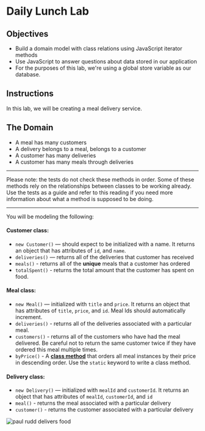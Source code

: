 # Daily Lunch Lab

## Objectives

* Build a domain model with class relations using JavaScript iterator methods
* Use JavaScript to answer questions about data stored in our application
* For the purposes of this lab, we're using a global store variable as our database.

## Instructions

In this lab, we will be creating a meal delivery service.

## The Domain

* A meal has many customers
* A delivery belongs to a meal, belongs to a customer
* A customer has many deliveries
* A customer has many meals through deliveries

---

Please note: the tests do not check these methods in order. Some of these
methods rely on the relationships between classes to be working already. Use the
tests as a guide and refer to this reading if you need more information about
what a method is supposed to be doing.

---

You will be modeling the following:

#### Customer class:

* `new Customer()` — should expect to be initialized with a name. It returns an object that has attributes of `id`, and `name`.
* `deliveries()` — returns all of the deliveries that customer has received
* `meals()` - returns all of the **unique** meals that a customer has ordered
* `totalSpent()` - returns the total amount that the customer has spent on food.

#### Meal class:

* `new Meal()` — initialized with `title` and `price`. It returns an object that has attributes of `title`, `price`, and `id`. Meal Ids should automatically increment.
* `deliveries()` - returns all of the deliveries associated with a particular meal.
* `customers()` - returns all of the customers who have had the meal delivered. Be careful not to return the same customer twice if they have ordered this meal multiple times.
* `byPrice()` - A **[class method](https://developer.mozilla.org/en-US/docs/Web/JavaScript/Reference/Classes/static)** that orders all meal instances by their price in descending order. Use the `static` keyword to write a class method.

#### Delivery class:

* `new Delivery()` — initialized with `mealId` and `customerId`. It returns an object that has attributes of `mealId`, `customerId`, and `id`
* `meal()` - returns the meal associated with a particular delivery
* `customer()` - returns the customer associated with a particular delivery


![paul rudd delivers food](https://media.giphy.com/media/3oz8xuoxXfXb1ONus8/giphy.gif)
